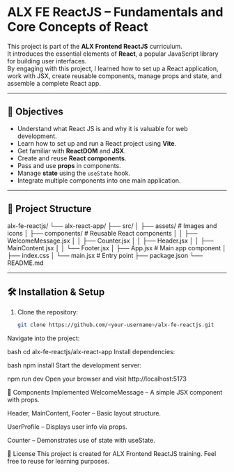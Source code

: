 # ALX FE ReactJS – Fundamentals and Core Concepts of React

This project is part of the **ALX Frontend ReactJS** curriculum.  
It introduces the essential elements of **React**, a popular JavaScript library for building user interfaces.  
By engaging with this project, I learned how to set up a React application, work with JSX, create reusable components, manage props and state, and assemble a complete React app.

---

## 🚀 Objectives
- Understand what React JS is and why it is valuable for web development.
- Learn how to set up and run a React project using **Vite**.
- Get familiar with **ReactDOM** and **JSX**.
- Create and reuse **React components**.
- Pass and use **props** in components.
- Manage **state** using the `useState` hook.
- Integrate multiple components into one main application.

---

## 📂 Project Structure
alx-fe-reactjs/
└── alx-react-app/
├── src/
│ ├── assets/ # Images and icons
│ ├── components/ # Reusable React components
│ │ ├── WelcomeMessage.jsx
│ │ ├── Counter.jsx
│ │ ├── Header.jsx
│ │ ├── MainContent.jsx
│ │ └── Footer.jsx
│ ├── App.jsx # Main app component
│ ├── index.css
│ └── main.jsx # Entry point
├── package.json
└── README.md


---

## 🛠️ Installation & Setup
1. Clone the repository:
   ```bash
   git clone https://github.com/<your-username>/alx-fe-reactjs.git
Navigate into the project:

bash
cd alx-fe-reactjs/alx-react-app
Install dependencies:

bash
npm install
Start the development server:

npm run dev
Open your browser and visit http://localhost:5173

🧩 Components Implemented
WelcomeMessage – A simple JSX component with props.

Header, MainContent, Footer – Basic layout structure.

UserProfile – Displays user info via props.

Counter – Demonstrates use of state with useState.

📜 License
This project is created for ALX Frontend ReactJS training.
Feel free to reuse for learning purposes.

